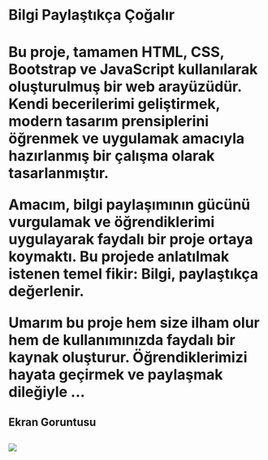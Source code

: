 <h1>Bilgi Paylaştıkça Çoğalır <h1>

Bu proje, tamamen HTML, CSS, Bootstrap ve JavaScript kullanılarak oluşturulmuş bir web arayüzüdür. Kendi becerilerimi geliştirmek, modern tasarım prensiplerini öğrenmek ve uygulamak amacıyla hazırlanmış bir çalışma olarak tasarlanmıştır.

Amacım, bilgi paylaşımının gücünü vurgulamak ve öğrendiklerimi uygulayarak faydalı bir proje ortaya koymaktı. Bu projede anlatılmak istenen temel fikir: Bilgi, paylaştıkça değerlenir.

Umarım bu proje hem size ilham olur hem de kullanımınızda faydalı bir kaynak oluşturur. Öğrendiklerimizi hayata geçirmek ve paylaşmak dileğiyle ...

<h2>Ekran Goruntusu <h2>

![](Ekran.gif)